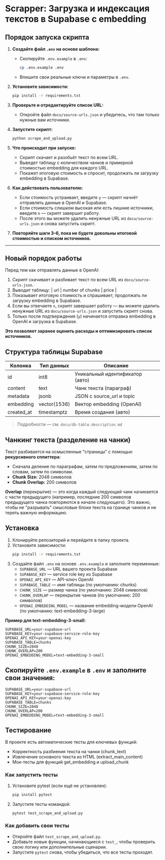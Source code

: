 # Scrapper: Загрузка и индексация текстов в Supabase с embedding

## Порядок запуска скрипта

1. **Создайте файл `.env` на основе шаблона:**
   - Скопируйте `.env.example` в `.env`:
     ```sh
     cp .env.example .env
     ```
   - Впишите свои реальные ключи и параметры в `.env`.

2. **Установите зависимости:**
   ```sh
   pip install -r requirements.txt
   ```

3. **Проверьте и отредактируйте список URL:**
   - Откройте файл `docu/source-urls.json` и убедитесь, что там только нужные вам источники.

4. **Запустите скрипт:**
   ```sh
   python scrape_and_upload.py
   ```

5. **Что происходит при запуске:**
   - Скрипт скачает и разобьёт текст по всем URL.
   - Выведет таблицу с количеством чанков и примерной стоимостью embedding для каждого URL.
   - Покажет итоговую стоимость и спросит, продолжать ли загрузку embedding в Supabase.

6. **Как действовать пользователю:**
   - Если стоимость устраивает, введите `y` — скрипт начнёт отправлять данные в OpenAI и Supabase.
   - Если стоимость слишком высокая или есть лишние источники, введите `n` — скрипт завершит работу.
   - После этого вы можете удалить ненужные URL из `docu/source-urls.json` и снова запустить скрипт.

7. **Повторяйте шаги 3–6, пока не будете довольны итоговой стоимостью и списком источников.**

---

## Новый порядок работы

Перед тем как отправлять данные в OpenAI:
1. Скрипт скачивает и разбивает текст по всем URL из `docu/source-urls.json`.
2. Выводит таблицу:
   | url | number of chunks | price |
3. Показывает итоговую стоимость и спрашивает, продолжать ли загрузку embedding в Supabase.
4. Если вы отвечаете `n`, скрипт завершает работу — вы можете удалить ненужные URL из `docu/source-urls.json` и запустить скрипт снова.
5. Только после подтверждения (`y`) начинается отправка embedding в OpenAI и загрузка в Supabase.

**Это позволяет заранее оценить расходы и оптимизировать список источников.**

## Структура таблицы Supabase

| Колонка      | Тип данных      | Описание |
|--------------|----------------|----------|
| id           | int8           | Уникальный идентификатор (авто) |
| content      | text           | Чанк текста (параграф) |
| metadata     | jsonb          | JSON с source_url и topic |
| embedding    | vector(1536)   | Вектор embedding (OpenAI) |
| created_at   | timestamptz    | Время создания (авто) |

> Подробности — см. `docu/db-table.description.md`

## Чанкинг текста (разделение на чанки)

Текст разбивается на осмысленные "страницы" с помощью **рекурсивного сплиттера**:
- Сначала деление по параграфам, затем по предложениям, затем по словам, затем по символам.
- **Chunk Size:** 2048 символов
- **Chunk Overlap:** 200 символов

**Overlap** (перекрытие) — это когда каждый следующий чанк начинается с части предыдущего (например, последние 200 символов предыдущего чанка повторяются в начале следующего). Это важно, чтобы не "разрывать" смысловые блоки текста на границе чанков и не терять важную информацию.

## Установка

1. Клонируйте репозиторий и перейдите в папку проекта.
2. Установите зависимости:
   ```bash
   pip install -r requirements.txt
   ```
3. Создайте файл `.env` на основе `.env.example` и заполните переменные:
   - `SUPABASE_URL` — URL вашего проекта Supabase
   - `SUPABASE_KEY` — service role key из Supabase
   - `OPENAI_API_KEY` — API-ключ OpenAI
   - `SUPABASE_TABLE` — имя таблицы (по умолчанию: chunks)
   - `CHUNK_SIZE` — размер чанка (по умолчанию: 2048 символов)
   - `CHUNK_OVERLAP` — перекрытие чанков (по умолчанию: 200 символов)
   - `OPENAI_EMBEDDING_MODEL` — название embedding-модели OpenAI (по умолчанию: text-embedding-3-large)

**Пример для text-embedding-3-small:**
```
SUPABASE_URL=your-supabase-url
SUPABASE_KEY=your-supabase-service-role-key
OPENAI_API_KEY=your-openai-key
SUPABASE_TABLE=chunks
CHUNK_SIZE=2048
CHUNK_OVERLAP=200
OPENAI_EMBEDDING_MODEL=text-embedding-3-small
```

## Скопируйте `.env.example` в `.env` и заполните свои значения:
```
SUPABASE_URL=your-supabase-url
SUPABASE_KEY=your-supabase-service-role-key
OPENAI_API_KEY=your-openai-key
SUPABASE_TABLE=chunks
CHUNK_SIZE=2048
CHUNK_OVERLAP=200
OPENAI_EMBEDDING_MODEL=text-embedding-3-small
```

## Тестирование

В проекте есть автоматические тесты для ключевых функций:
- Корректность разбиения текста на чанки (chunk_text)
- Извлечение основного текста из HTML (extract_main_content)
- Мок-тесты для функций get_embedding и upload_chunk

### Как запустить тесты

1. Установите pytest (если ещё не установлен):
   ```sh
   pip install pytest
   ```
2. Запустите тесты командой:
   ```sh
   pytest test_scrape_and_upload.py
   ```

### Как добавить свои тесты
- Откройте файл `test_scrape_and_upload.py`.
- Добавьте новые функции, начинающиеся с `test_`, чтобы проверить свою логику или дополнительные сценарии.
- Запустите `pytest` снова, чтобы убедиться, что все тесты проходят.
